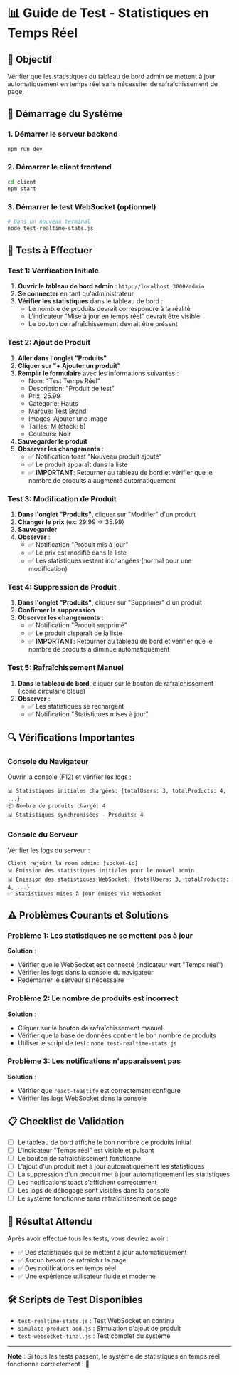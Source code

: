 # 📊 Guide de Test - Statistiques en Temps Réel

## 🎯 Objectif
Vérifier que les statistiques du tableau de bord admin se mettent à jour automatiquement en temps réel sans nécessiter de rafraîchissement de page.

## 🚀 Démarrage du Système

### 1. Démarrer le serveur backend
```bash
npm run dev
```

### 2. Démarrer le client frontend
```bash
cd client
npm start
```

### 3. Démarrer le test WebSocket (optionnel)
```bash
# Dans un nouveau terminal
node test-realtime-stats.js
```

## 🧪 Tests à Effectuer

### Test 1: Vérification Initiale
1. **Ouvrir le tableau de bord admin** : `http://localhost:3000/admin`
2. **Se connecter** en tant qu'administrateur
3. **Vérifier les statistiques** dans le tableau de bord :
   - Le nombre de produits devrait correspondre à la réalité
   - L'indicateur "Mise à jour en temps réel" devrait être visible
   - Le bouton de rafraîchissement devrait être présent

### Test 2: Ajout de Produit
1. **Aller dans l'onglet "Produits"**
2. **Cliquer sur "+ Ajouter un produit"**
3. **Remplir le formulaire** avec les informations suivantes :
   - Nom: "Test Temps Réel"
   - Description: "Produit de test"
   - Prix: 25.99
   - Catégorie: Hauts
   - Marque: Test Brand
   - Images: Ajouter une image
   - Tailles: M (stock: 5)
   - Couleurs: Noir
4. **Sauvegarder le produit**
5. **Observer les changements** :
   - ✅ Notification toast "Nouveau produit ajouté"
   - ✅ Le produit apparaît dans la liste
   - ✅ **IMPORTANT**: Retourner au tableau de bord et vérifier que le nombre de produits a augmenté automatiquement

### Test 3: Modification de Produit
1. **Dans l'onglet "Produits"**, cliquer sur "Modifier" d'un produit
2. **Changer le prix** (ex: 29.99 → 35.99)
3. **Sauvegarder**
4. **Observer** :
   - ✅ Notification "Produit mis à jour"
   - ✅ Le prix est modifié dans la liste
   - ✅ Les statistiques restent inchangées (normal pour une modification)

### Test 4: Suppression de Produit
1. **Dans l'onglet "Produits"**, cliquer sur "Supprimer" d'un produit
2. **Confirmer la suppression**
3. **Observer les changements** :
   - ✅ Notification "Produit supprimé"
   - ✅ Le produit disparaît de la liste
   - ✅ **IMPORTANT**: Retourner au tableau de bord et vérifier que le nombre de produits a diminué automatiquement

### Test 5: Rafraîchissement Manuel
1. **Dans le tableau de bord**, cliquer sur le bouton de rafraîchissement (icône circulaire bleue)
2. **Observer** :
   - ✅ Les statistiques se rechargent
   - ✅ Notification "Statistiques mises à jour"

## 🔍 Vérifications Importantes

### Console du Navigateur
Ouvrir la console (F12) et vérifier les logs :
```
📊 Statistiques initiales chargées: {totalUsers: 3, totalProducts: 4, ...}
📦 Nombre de produits chargé: 4
📊 Statistiques synchronisées - Produits: 4
```

### Console du Serveur
Vérifier les logs du serveur :
```
Client rejoint la room admin: [socket-id]
📊 Émission des statistiques initiales pour le nouvel admin
📊 Émission des statistiques WebSocket: {totalUsers: 3, totalProducts: 4, ...}
✅ Statistiques mises à jour émises via WebSocket
```

## ⚠️ Problèmes Courants et Solutions

### Problème 1: Les statistiques ne se mettent pas à jour
**Solution** :
- Vérifier que le WebSocket est connecté (indicateur vert "Temps réel")
- Vérifier les logs dans la console du navigateur
- Redémarrer le serveur si nécessaire

### Problème 2: Le nombre de produits est incorrect
**Solution** :
- Cliquer sur le bouton de rafraîchissement manuel
- Vérifier que la base de données contient le bon nombre de produits
- Utiliser le script de test : `node test-realtime-stats.js`

### Problème 3: Les notifications n'apparaissent pas
**Solution** :
- Vérifier que `react-toastify` est correctement configuré
- Vérifier les logs WebSocket dans la console

## 📋 Checklist de Validation

- [ ] Le tableau de bord affiche le bon nombre de produits initial
- [ ] L'indicateur "Temps réel" est visible et pulsant
- [ ] Le bouton de rafraîchissement fonctionne
- [ ] L'ajout d'un produit met à jour automatiquement les statistiques
- [ ] La suppression d'un produit met à jour automatiquement les statistiques
- [ ] Les notifications toast s'affichent correctement
- [ ] Les logs de débogage sont visibles dans la console
- [ ] Le système fonctionne sans rafraîchissement de page

## 🎉 Résultat Attendu

Après avoir effectué tous les tests, vous devriez avoir :
- ✅ Des statistiques qui se mettent à jour automatiquement
- ✅ Aucun besoin de rafraîchir la page
- ✅ Des notifications en temps réel
- ✅ Une expérience utilisateur fluide et moderne

## 🛠️ Scripts de Test Disponibles

- `test-realtime-stats.js` : Test WebSocket en continu
- `simulate-product-add.js` : Simulation d'ajout de produit
- `test-websocket-final.js` : Test complet du système

---

**Note** : Si tous les tests passent, le système de statistiques en temps réel fonctionne correctement ! 🎊
